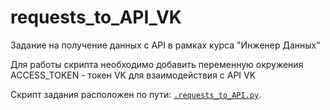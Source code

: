 # requests_to_API_VK
Задание на получение данных с API в рамках курса "Инженер Данных"

Для работы скрипта необходимо добавить переменную окружения ACCESS_TOKEN - токен VK для взаимодействия с API VK

Скрипт задания расположен по пути: <code>[.requests_to_API.py](https://github.com/AlexeyAnanchenko/requests_to_API_VK/blob/main/requests_to_API.py)</code>.
